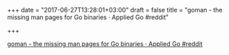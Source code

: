 +++
date = "2017-06-27T13:28:01+03:00"
draft = false
title = "goman - the missing man pages for Go binaries · Applied Go  #reddit"

+++

<p><a href="https://t.co/5EKdlNjKig">goman - the missing man pages for Go binaries · Applied Go  #reddit</a></p>